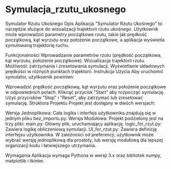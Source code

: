 # Symulacja_rzutu_ukosnego
Symulator Rzutu Ukośnego
Opis
Aplikacja "Symulator Rzutu Ukośnego" to narzędzie służące do wizualizacji trajektorii rzutu ukośnego. Użytkownik może wprowadzić parametry początkowe rzutu, takie jak prędkość początkową, kąt wyrzutu oraz położenie początkowe, a aplikacja wyświetla symulowaną trajektorię ruchu.

Funkcjonalności
Wprowadzanie parametrów rzutu (prędkość początkowa, kąt wyrzutu, położenie początkowe).
Wizualizacja trajektorii rzutu.
Możliwość zatrzymania i zresetowania symulacji.
Wyświetlanie składowych prędkości w różnych punktach trajektorii.
Instrukcja Użycia
Aby uruchomić symulator, użytkownik powinien:

Wprowadzić prędkość początkową, kąt wyrzutu oraz położenie początkowe w odpowiednich polach.
Kliknąć przycisk "Start" aby rozpocząć symulację.
Użyć przycisków "Stop" i "Reset", aby zatrzymać lub zresetować symulację.
Struktura Projektu
Projekt jest dostępny w dwóch wersjach:

Wersja Jednoplikowa: Cała logika i interfejs użytkownika znajdują się w jednym pliku bez_importu.py.
Wersja Modułowa: Projekt podzielony jest na trzy pliki:
main.py: Główny plik, uruchamiający aplikację.
logic_for_rzut.py: Zawiera logikę obliczeniową symulacji.
UI_for_rzut.py: Zawiera definicję interfejsu użytkownika.
W zależności od preferencji, użytkownik może wybrać wersję jednoplikową dla prostoty, lub wersję modułową dla lepszej organizacji kodu i łatwiejszego utrzymania.

Wymagania
Aplikacja wymaga Pythona w wersji 3.x oraz bibliotek numpy, matplotlib i tkinter.
